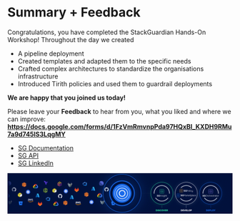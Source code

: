 # Summary + Feedback

Congratulations, you have completed the StackGuardian Hands-On Workshop!  Throughout the day we created 
* A pipeline deployment
* Created templates and adapted them to the specific needs
* Crafted complex architectures to standardize the organisations infrastructure
* Introduced Tirith policies and used them to guardrail deployments

**We are happy that you joined us today!**

Please leave your **Feedback** to hear from you, what you liked and where we can improve: 
**https://docs.google.com/forms/d/1FzVmRmvnpPda97HQxBl_KXDH9RMu7a9d745lS3LqgMY**


* [SG Documentation](https://docs.stackguardian.io/docs)
* [SG API](https://docs.stackguardian.io/api)
* [SG LinkedIn](https://www.linkedin.com/company/stackguardian/mycompany/)

![Goodbye](image/workshop-home.png)